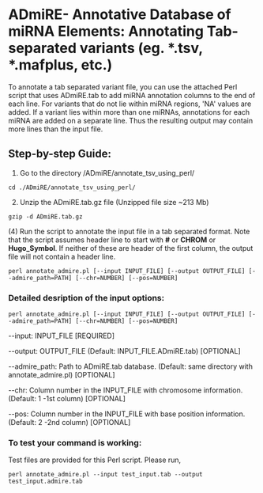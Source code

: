 # ADmiRE- Annotative Database of miRNA Elements: Annotating Tab-separated variants (eg. *.tsv, *.mafplus, etc.)

To annotate a tab separated variant file, you can use the attached Perl script that uses ADmiRE.tab to add miRNA annotation columns to the end of each line. For variants that do not lie within miRNA regions, 'NA' values are added. If a variant lies within more than one miRNAs, annotations for each miRNA are added on a separate line. Thus the resulting output may contain more lines than the input file.

## Step-by-step Guide:
1. Go to the directory /ADmiRE/annotate_tsv_using_perl/

`cd ./ADmiRE/annotate_tsv_using_perl/`

2. Unzip the ADmiRE.tab.gz file (Unzipped file size ~213 Mb)

`gzip -d ADmiRE.tab.gz`

(4) Run the script to annotate the input file in a tab separated format. Note that the script assumes header line to start with **#** or **CHROM** or **Hugo_Symbol**. If neither of these are header of the first column, the output file will not contain a header line.

`perl annotate_admire.pl [--input INPUT_FILE] [--output OUTPUT_FILE] [--admire_path=PATH] [--chr=NUMBER] [--pos=NUMBER]`

### Detailed desription of the input options:
`perl annotate_admire.pl [--input INPUT_FILE] [--output OUTPUT_FILE] [--admire_path=PATH] [--chr=NUMBER] [--pos=NUMBER]`

--input: INPUT_FILE [REQUIRED]

--output: OUTPUT_FILE (Default: INPUT_FILE.ADmiRE.tab) [OPTIONAL]

--admire_path: Path to ADmiRE.tab database. (Default: same directory with annotate_admire.pl) [OPTIONAL]

--chr: Column number in the INPUT_FILE with chromosome information. (Default: 1 -1st column) [OPTIONAL]

--pos: Column number in the INPUT_FILE with base position information. (Default: 2 -2nd column) [OPTIONAL]

### To test your command is working:
Test files are provided for this Perl script. Please run,

`perl annotate_admire.pl --input test_input.tab --output test_input.admire.tab`
